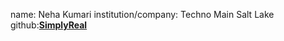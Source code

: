 name: Neha Kumari
institution/company: Techno Main Salt Lake
github:[**SimplyReal**](https://github.com/SimplyReal)

